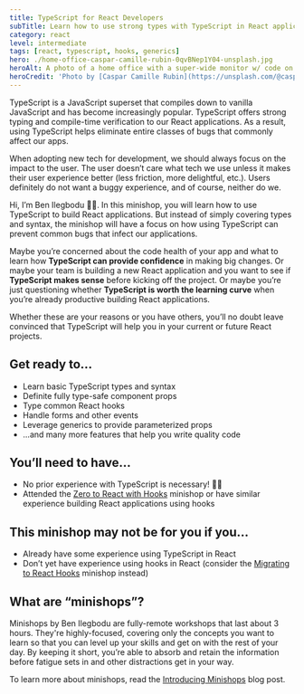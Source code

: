 ```yaml
---
title: TypeScript for React Developers
subTitle: Learn how to use strong types with TypeScript in React applications to prevent common bugs that infect our apps
category: react
level: intermediate
tags: [react, typescript, hooks, generics]
hero: ./home-office-caspar-camille-rubin-0qvBNep1Y04-unsplash.jpg
heroAlt: A photo of a home office with a super-wide monitor w/ code on it
heroCredit: 'Photo by [Caspar Camille Rubin](https://unsplash.com/@casparrubin)'
---
```


TypeScript is a JavaScript superset that compiles down to vanilla JavaScript and has become increasingly popular. TypeScript offers strong typing and compile-time verification to our React applications. As a result, using TypeScript helps eliminate entire classes of bugs that commonly affect our apps.

When adopting new tech for development, we should always focus on the impact to the user. The user doesn’t care what tech we use unless it makes their user experience better (less friction, more delightful, etc.). Users definitely do not want a buggy experience, and of course, neither do we.

Hi, I’m Ben Ilegbodu 👋🏾. In this minishop, you will learn how to use TypeScript to build React applications. But instead of simply covering types and syntax, the minishop will have a focus on how using TypeScript can prevent common bugs that infect our applications.

Maybe you’re concerned about the code health of your app and what to learn how **TypeScript can provide confidence** in making big changes. Or maybe your team is building a new React application and you want to see if **TypeScript makes sense** before kicking off the project. Or maybe you’re just questioning whether **TypeScript is worth the learning curve** when you’re already productive building React applications.

Whether these are your reasons or you have others, you’ll no doubt leave convinced that TypeScript will help you in your current or future React projects.

## Get ready to...

- Learn basic TypeScript types and syntax
- Definite fully type-safe component props
- Type common React hooks
- Handle forms and other events
- Leverage generics to provide parameterized props
- ...and many more features that help you write quality code

## You’ll need to have...

- No prior experience with TypeScript is necessary! 🙌🏾
- Attended the [Zero to React with Hooks](/minishops/zero-to-react-with-hooks/) minishop or have similar experience building React applications using hooks

## This minishop may not be for you if you...

- Already have some experience using TypeScript in React
- Don’t yet have experience using hooks in React (consider the [Migrating to React Hooks](/minishops/migrating-to-react-hooks/) minishop instead)

## What are “minishops”?

Minishops by Ben Ilegbodu are fully-remote workshops that last about 3 hours. They're highly-focused, covering only the concepts you want to learn so that you can level up your skills and get on with the rest of your day. By keeping it short, you’re able to absorb and retain the information before fatigue sets in and other distractions get in your way.

To learn more about minishops, read the [Introducing Minishops](/blog/introducing-minishops/) blog post.
